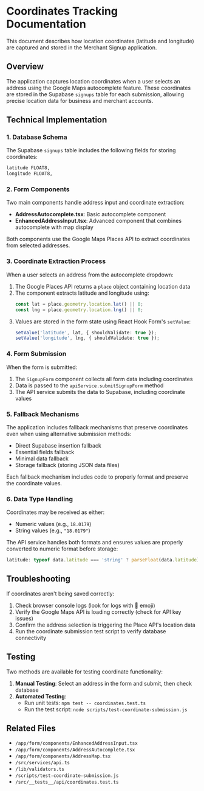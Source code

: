 # Coordinates Tracking Documentation

This document describes how location coordinates (latitude and longitude) are captured and stored in the Merchant Signup application.

## Overview

The application captures location coordinates when a user selects an address using the Google Maps autocomplete feature. These coordinates are stored in the Supabase `signups` table for each submission, allowing precise location data for business and merchant accounts.

## Technical Implementation

### 1. Database Schema

The Supabase `signups` table includes the following fields for storing coordinates:

```sql
latitude FLOAT8,
longitude FLOAT8,
```

### 2. Form Components

Two main components handle address input and coordinate extraction:

- **AddressAutocomplete.tsx**: Basic autocomplete component
- **EnhancedAddressInput.tsx**: Advanced component that combines autocomplete with map display

Both components use the Google Maps Places API to extract coordinates from selected addresses.

### 3. Coordinate Extraction Process

When a user selects an address from the autocomplete dropdown:

1. The Google Places API returns a `place` object containing location data
2. The component extracts latitude and longitude using:
   ```typescript
   const lat = place.geometry.location.lat() || 0;
   const lng = place.geometry.location.lng() || 0;
   ```
3. Values are stored in the form state using React Hook Form's `setValue`:
   ```typescript
   setValue('latitude', lat, { shouldValidate: true });
   setValue('longitude', lng, { shouldValidate: true });
   ```

### 4. Form Submission

When the form is submitted:

1. The `SignupForm` component collects all form data including coordinates
2. Data is passed to the `apiService.submitSignupForm` method
3. The API service submits the data to Supabase, including coordinate values

### 5. Fallback Mechanisms

The application includes fallback mechanisms that preserve coordinates even when using alternative submission methods:

- Direct Supabase insertion fallback
- Essential fields fallback
- Minimal data fallback
- Storage fallback (storing JSON data files)

Each fallback mechanism includes code to properly format and preserve the coordinate values.

### 6. Data Type Handling

Coordinates may be received as either:

- Numeric values (e.g., `18.0179`)
- String values (e.g., `"18.0179"`)

The API service handles both formats and ensures values are properly converted to numeric format before storage:

```typescript
latitude: typeof data.latitude === 'string' ? parseFloat(data.latitude) : data.latitude;
```

## Troubleshooting

If coordinates aren't being saved correctly:

1. Check browser console logs (look for logs with 📍 emoji)
2. Verify the Google Maps API is loading correctly (check for API key issues)
3. Confirm the address selection is triggering the Place API's location data
4. Run the coordinate submission test script to verify database connectivity

## Testing

Two methods are available for testing coordinate functionality:

1. **Manual Testing**: Select an address in the form and submit, then check database
2. **Automated Testing**:
   - Run unit tests: `npm test -- coordinates.test.ts`
   - Run the test script: `node scripts/test-coordinate-submission.js`

## Related Files

- `/app/form/components/EnhancedAddressInput.tsx`
- `/app/form/components/AddressAutocomplete.tsx`
- `/app/form/components/AddressMap.tsx`
- `/src/services/api.ts`
- `/lib/validators.ts`
- `/scripts/test-coordinate-submission.js`
- `/src/__tests__/api/coordinates.test.ts`

